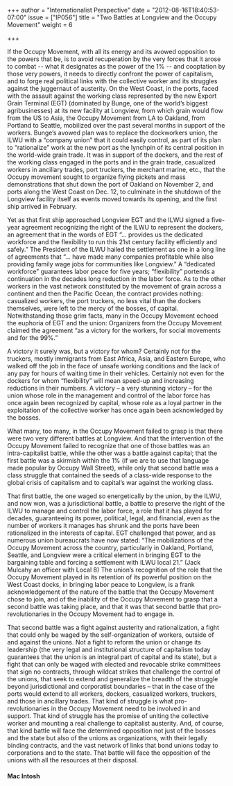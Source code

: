 +++
author = "Internationalist Perspective"
date = "2012-08-16T18:40:53-07:00"
issue = ["IP056"]
title = "Two Battles at Longview and the Occupy Movement"
weight = 6

+++

If the Occupy Movement, with all its energy and its avowed opposition to the powers that be, is to avoid recuperation by the very forces that it arose to combat -- what it designates as the power of the 1% -- and cooptation by those very powers, it needs to directly confront the power of capitalism, and to forge real political links with the collective worker and its struggles against the juggernaut of austerity. On the West Coast, in the ports, faced with the assault against the working class represented by the new Export Grain Terminal (EGT) (dominated by Bunge, one of the world’s biggest agribusinesses) at its new facility at Longview, from which grain would flow from the US to Asia, the Occupy Movement from LA to Oakland, from Portland to Seattle, mobilized over the past several months in support of the workers. Bunge’s avowed plan was to replace the dockworkers union, the ILWU with a “company union” that it could easily control, as part of its plan to “rationalize” work at the new port as the lynchpin of its central position in the world-wide grain trade. It was in support of the dockers, and the rest of the working class engaged in the ports and in the grain trade, casualized workers in ancillary trades, port truckers, the merchant marine, etc., that the Occupy movement sought to organize flying pickets and mass demonstrations that shut down the port of Oakland on November 2, and ports along the West Coast on Dec. 12, to culminate in the shutdown of the Longview facility itself as events moved towards its opening, and the first ship arrived in February.

Yet as that first ship approached Longview EGT and the ILWU signed a five-year agreement recognizing the right of the ILWU to represent the dockers, an agreement that in the words of EGT “… provides us the dedicated workforce and the flexibility to run this 21st century facility efficiently and safely.” The President of the ILWU hailed the settlement as one in a long line of agreements that “… have made many companies profitable while also providing family wage jobs for communities like Longview.” A “dedicated workforce” guarantees labor peace for five years; “flexibility” portends a continuation in the decades long reduction in the labor force. As to the other workers in the vast network constituted by the movement of grain across a continent and then the Pacific Ocean, the contract provides nothing: casualized workers, the port truckers, no less vital than the dockers themselves, were left to the mercy of the bosses, of capital. Notwithstanding those grim facts, many in the Occupy Movement echoed the euphoria of EGT and the union: Organizers from the Occupy Movement claimed the agreement “as a victory for the workers, for social movements and for the 99%.”

A victory it surely was, but a victory for whom? Certainly not for the truckers, mostly immigrants from East Africa, Asia, and Eastern Europe, who walked off the job in the face of unsafe working conditions and the lack of any pay for hours of waiting time in their vehicles. Certainly not even for the dockers for whom “flexibility” will mean speed-up and increasing reductions in their numbers. A victory – a very stunning victory – for the union whose role in the management and control of the labor force has once again been recognized by capital, whose role as a loyal partner in the exploitation of the collective worker has once again been acknowledged by the bosses.

What many, too many, in the Occupy Movement failed to grasp is that there were two very different battles at Longview. And that the intervention of the Occupy Movement failed to recognize that one of those battles was an intra-capitalist battle, while the other was a battle against capital; that the first battle was a skirmish within the 1% (if we are to use that language made popular by Occupy Wall Street), while only that second battle was a class struggle that contained the seeds of a class-wide response to the global crisis of capitalism and to capital’s war against the working class.

That first battle, the one waged so energetically by the union, by the ILWU, and now won, was a jurisdictional battle, a battle to preserve the right of the ILWU to manage and control the labor force, a role that it has played for decades, guaranteeing its power, political, legal, and financial, even as the number of workers it manages has shrunk and the ports have been rationalized in the interests of capital. EGT challenged that power, and as numerous union bureaucrats have now stated: “The mobilizations of the Occupy Movement across the country, particularly in Oakland, Portland, Seattle, and Longview were a critical element in bringing EGT to the bargaining table and forcing a settlement with ILWU local 21.” (Jack Mulcahy an officer with Local 8) The union’s recognition of the role that the Occupy Movement played in its retention of its powerful position on the West Coast docks, in bringing labor peace to Longview, is a frank acknowledgement of the nature of the battle that the Occupy Movement chose to join, and of the inability of the Occupy Movement to grasp that a second battle was taking place, and that it was that second battle that pro-revolutionaries in the Occupy Movement had to engage in.

That second battle was a fight against austerity and rationalization, a fight that could only be waged by the self-organization of workers, outside of and against the unions. Not a fight to reform the union or change its leadership (the very legal and institutional structure of capitalism today guarantees that the union is an integral part of capital and its state), but a fight that can only be waged with elected and revocable strike committees that sign no contracts, through wildcat strikes that challenge the control of the unions, that seek to extend and generalize the breadth of the struggle beyond jurisdictional and corporatist boundaries – that in the case of the ports would extend to all workers, dockers, casualized workers, truckers, and those in ancillary trades. That kind of struggle is what pro-revolutionaries in the Occupy Movement need to be involved in and support. That kind of struggle has the promise of uniting the collective worker and mounting a real challenge to capitalist austerity. And, of course, that kind battle will face the determined opposition not just of the bosses and the state but also of the unions as organizations, with their legally binding contracts, and the vast network of links that bond unions today to corporations and to the state. That battle will face the opposition of the unions with all the resources at their disposal.

#### Mac Intosh

